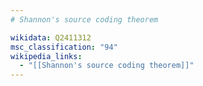 ```yaml
---
# Shannon's source coding theorem

wikidata: Q2411312
msc_classification: "94"
wikipedia_links:
  - "[[Shannon's source coding theorem]]"
---
```

